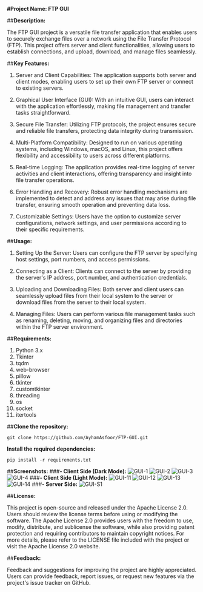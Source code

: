 **#Project Name: FTP GUI**

##**Description:**

The FTP GUI project is a versatile file transfer application that enables users to securely exchange files over a network using the File Transfer Protocol (FTP). This project offers server and client functionalities, allowing users to establish connections, and upload, download, and manage files seamlessly.

##**Key Features:**

1) Server and Client Capabilities: The application supports both server and client modes, enabling users to set up their own FTP server or connect to existing servers.

2) Graphical User Interface (GUI): With an intuitive GUI, users can interact with the application effortlessly, making file management and transfer tasks straightforward.

3) Secure File Transfer: Utilizing FTP protocols, the project ensures secure and reliable file transfers, protecting data integrity during transmission.

4) Multi-Platform Compatibility: Designed to run on various operating systems, including Windows, macOS, and Linux, this project offers flexibility and accessibility to users across different platforms.

5) Real-time Logging: The application provides real-time logging of server activities and client interactions, offering transparency and insight into file transfer operations.

6) Error Handling and Recovery: Robust error handling mechanisms are implemented to detect and address any issues that may arise during file transfer, ensuring smooth operation and preventing data loss.

7) Customizable Settings: Users have the option to customize server configurations, network settings, and user permissions according to their specific requirements.

##**Usage:**

1) Setting Up the Server: Users can configure the FTP server by specifying host settings, port numbers, and access permissions.

2) Connecting as a Client: Clients can connect to the server by providing the server's IP address, port number, and authentication credentials.

3) Uploading and Downloading Files: Both server and client users can seamlessly upload files from their local system to the server or download files from the server to their local system.

4) Managing Files: Users can perform various file management tasks such as renaming, deleting, moving, and organizing files and directories within the FTP server environment.

##**Requirements:**

1) Python 3.x
2) Tkinter
3) tqdm
4) web-browser
5) pillow
6) tkinter
7) customtkinter
8) threading
9) os
10) socket
11) itertools

##**Clone the repository:**
```
git clone https://github.com/AyhamAsfoor/FTP-GUI.git
```
**Install the required dependencies:**
```
pip install -r requirements.txt
```
##**Screenshots:**
###**- Client Side (Dark Mode):**
![GUI-1](https://github.com/AyhamAsfoor/FTP-GUI/assets/126945679/3508fb38-24d1-4e29-af5c-985158dc2095)
![GUI-2](https://github.com/AyhamAsfoor/FTP-GUI/assets/126945679/01b01bd5-2cb5-4191-af12-135399e5f8f5)
![GUI-3](https://github.com/AyhamAsfoor/FTP-GUI/assets/126945679/64ba111a-43e6-441e-ac82-84af7baf4269)
![GUI-4](https://github.com/AyhamAsfoor/FTP-GUI/assets/126945679/536b64a9-ad0f-4988-b276-be209c95f82b)
###**- Client Side (Light Mode):**
![GUI-11](https://github.com/AyhamAsfoor/FTP-GUI/assets/126945679/35e88058-6026-4086-b3e8-5c64ded157cf)
![GUI-12](https://github.com/AyhamAsfoor/FTP-GUI/assets/126945679/de69898f-76ec-4d5b-be65-97ddf616438b)
![GUI-13](https://github.com/AyhamAsfoor/FTP-GUI/assets/126945679/b639b267-277c-41b8-91ee-35f905bed64e)
![GUI-14](https://github.com/AyhamAsfoor/FTP-GUI/assets/126945679/fcf9ac6e-52f1-4adf-81f4-c2d4d377fd58)
###**- Server Side:**
![GUI-S1](https://github.com/AyhamAsfoor/FTP-GUI/assets/126945679/96ef453d-8373-4f2c-b152-b98b0736770e)

##**License:**

This project is open-source and released under the Apache License 2.0. Users should review the license terms before using or modifying the software. The Apache License 2.0 provides users with the freedom to use, modify, distribute, and sublicense the software, while also providing patent protection and requiring contributors to maintain copyright notices. For more details, please refer to the LICENSE file included with the project or visit the Apache License 2.0 website.

##**Feedback:**

Feedback and suggestions for improving the project are highly appreciated. Users can provide feedback, report issues, or request new features via the project's issue tracker on GitHub.
